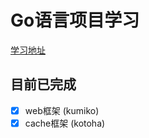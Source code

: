 # Go语言项目学习

[学习地址](https://geektutu.com/post/gee.html)

## 目前已完成
- [x] web框架 (kumiko)
- [x] cache框架 (kotoha)